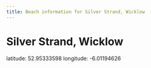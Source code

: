 ```yaml
---
title: Beach information for Silver Strand, Wicklow
---
```

# Silver Strand, Wicklow 

<div class="location-info">latitude: 52.95333598 longitude: -6.01194626</div>
<div id="met-eireann-warnings" onload="get_met_eireann_warnings(EI31)"></div>
<div></div>